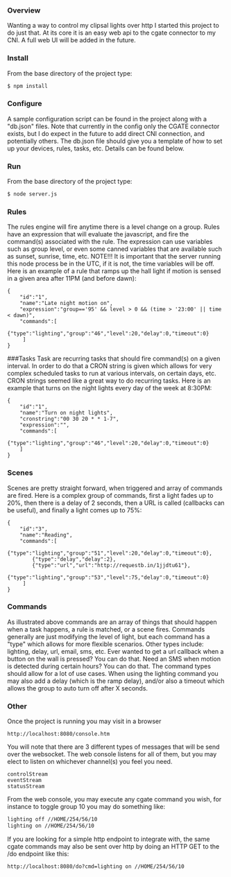 ### Overview
Wanting a way to control my clipsal lights over http I started this project to do just that.  At its core it is an easy web api to the cgate connector to my CNI.  A full web UI will be added in the future.

### Install
From the base directory of the project type:
```sh
$ npm install
```

### Configure
A sample configuration script can be found in the project along with a "db.json" files.  Note that currently in the config only the CGATE connector exists, but I do expect in the future to add direct CNI connection, and potentially others.  The db.json file should give you a template of how to set up your devices, rules, tasks, etc.  Details can be found below.

### Run
From the base directory of the project type: 
```sh
$ node server.js
```

### Rules 
The rules engine will fire anytime there is a level change on a group.  Rules have an expression that will evaluate the javascript, and fire the command(s) associated with the rule.  The expression can use variables such as group level, or even some canned variables that are available such as sunset, sunrise, time, etc.  NOTE!!! It is important that the server running this node process be in the UTC, if it is not, the time variables will be off.  Here is an example of a rule that ramps up the hall light if motion is sensed in a given area after 11PM (and before dawn):
```
{
    "id":"1",
    "name":"Late night motion on",
    "expression":"group=='95' && level > 0 && (time > '23:00' || time < dawn)",
    "commands":[
        {"type":"lighting","group":"46","level":20,"delay":0,"timeout":0}
     ]
}
```

###Tasks 
Task are recurring tasks that should fire command(s) on a given interval.  In order to do that a CRON string is given which allows for very complex scheduled tasks to run at various intervals, on certain days, etc.  CRON strings seemed like a great way to do recurring tasks.  Here is an example that turns on the night lights every day of the week at 8:30PM:
```
{
    "id":"1",
    "name":"Turn on night lights",
    "cronstring":"00 30 20 * * 1-7",
    "expression":"",
    "commands":[
        {"type":"lighting","group":"46","level":20,"delay":0,"timeout":0}
    ]
}
```

### Scenes
Scenes are pretty straight forward, when triggered and array of commands are fired.  Here is a complex group of commands, first a light fades up to 20%, then there is a delay of 2 seconds, then a URL is called (callbacks can be useful), and finally a light comes up to 75%:
```
{
    "id":"3",
    "name":"Reading",
    "commands":[
        {"type":"lighting","group":"51","level":20,"delay":0,"timeout":0},
        {"type":"delay","delay":2},
        {"type":"url","url":"http://requestb.in/1jjdtu61"},
        {"type":"lighting","group":"53","level":75,"delay":0,"timeout":0}
     ]
}
```

### Commands 
As illustrated above commands are an array of things that should happen when a task happens, a rule is matched, or a scene fires.  Commands generally are just modifying the level of light, but each command has a "type" which allows for more flexible scenarios.  Other types include: lighting, delay, url, email, sms, etc.  Ever wanted to get a url callback when a button on the wall is pressed?  You can do that.  Need an SMS when motion is detected during certain hours? You can do that.  The command types should allow for a lot of use cases.  When using the lighting command you may also add a delay (which is the ramp delay), and/or also a timeout which allows the group to auto turn off after X seconds.

### Other
Once the project is running you may visit in a browser 
```
http://localhost:8080/console.htm
```

You will note that there are 3 different types of messages that will be send over the websocket.  The web console listens for all of them, but you may elect to listen on whichever channel(s) you feel you need.
```
controlStream
eventStream
statusStream
```

From the web console, you may execute any cgate command you wish, for instance to toggle group 10 you may do something like:
```sh
lighting off //HOME/254/56/10
lighting on //HOME/254/56/10
```
If you are looking for a simple http endpoint to integrate with, the same cgate commands may also be sent over http by doing an HTTP GET to the /do endpoint like this:
```
http://localhost:8080/do?cmd=lighting on //HOME/254/56/10
```
